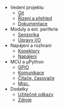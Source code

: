 - Vedení projektu
	- [Git](git)
	- [Řízení a přehled](project_management)
	- [Dokumentace](docs)
- Moduly a ext. periferie
	- [Senzorika](sensors)
	- [Úpravy I/O](io_expansion)
- Napájení a rozhraní
	- [Konektory](connectors)
	- [Napájení](pwr_mngmt)
- MCU a μPython
	- [GPIO](gpio)
	- [Komunikace](comms)
	- [Čítače, časovače](timers_counters)
	- [Misc.](misc)
- Dodatky
	- [Užitečné odkazy](helpful_links)
	- [Zdroje](sources)
